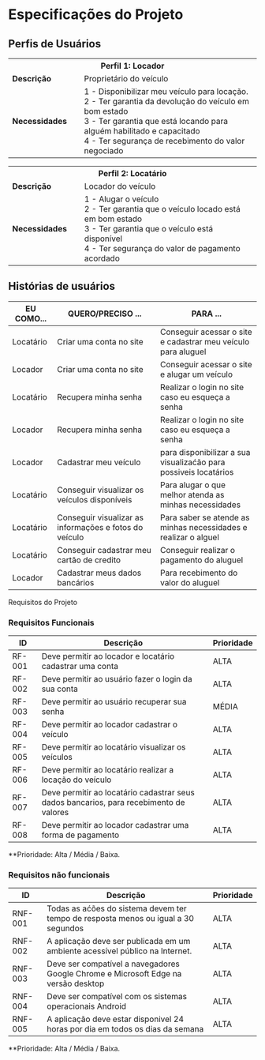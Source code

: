 # Especificações do Projeto


## Perfis de Usuários

<table>
<tbody>
<tr>
<th colspan="2">Perfil 1: Locador </th>
</tr>
<tr>
<td width="150px"><b>Descrição</b></td>
<td width="600px">
Proprietário do veículo 
</td>
</tr>
<tr>
<td><b>Necessidades</b></td>
<td>
1 - Disponibilizar meu veículo para locação.<br>
2 - Ter garantia da devolução do veículo em bom estado<br>
3 - Ter garantia que está locando para alguém habilitado e capacitado<br>
4 - Ter segurança de recebimento do valor negociado
</td>
</tr>
</tbody>
</table>

<table>
<tbody>
<tr>
<th colspan="2">Perfil 2: Locatário </th>
</tr>
<tr>
<td width="150px"><b>Descrição</b></td>
<td width="600px">
Locador do veículo
</td>
</tr>
<tr>
<td><b>Necessidades</b></td>
<td>
1 - Alugar o veículo<br>
2 - Ter garantia que o veículo locado está em bom estado<br>
3 - Ter garantia que o veículo está disponível<br>
4 - Ter segurança do valor de pagamento acordado
</td>
</tr>
</tbody>
</table>

## Histórias de usuários

|EU COMO...| QUERO/PRECISO ...|PARA ...|
|--------------------|------------------------------------|----------------------------------------|
| Locatário | Criar uma conta no site | Conseguir acessar o site e cadastrar meu veículo para aluguel |
| Locador | Criar uma conta no site | Conseguir acessar o site e alugar um veículo |
| Locatário | Recupera minha senha | Realizar o login no site caso eu esqueça a senha |
| Locador | Recupera minha senha | Realizar o login no site caso eu esqueça a senha |
| Locador | Cadastrar meu veículo | para disponibilizar a sua visualizaćão para possiveis locatários |
| Locatário | Conseguir visualizar os veículos disponíveis | Para alugar o que melhor atenda as minhas necessidades | 
| Locatário | Conseguir visualizar as informações e fotos do veículo | Para saber se atende as minhas necessidades e realizar o alguel | 
| Locatário | Conseguir cadastrar meu cartão de credito | Conseguir realizar o pagamento do aluguel |
| Locador | Cadastrar meus dados bancários | Para recebimento do valor do aluguel | 

Requisitos do Projeto

### Requisitos Funcionais

|ID    | Descrição   | Prioridade |
|------|-----------------------------------------|----|
|RF-001| Deve permitir ao locador e locatário  cadastrar uma conta | ALTA | 
|RF-002| Deve permitir ao usuário fazer o login da sua conta | ALTA |
|RF-003| Deve permitir ao usuário recuperar sua senha | MÉDIA |
|RF-004| Deve permitir ao locador cadastrar o veículo | ALTA | 
|RF-005| Deve permitir ao locatário visualizar os veículos | ALTA |
|RF-006| Deve permitir ao locatário realizar a locação do veículo | ALTA | 
|RF-007| Deve permitir ao locatário cadastrar seus dados bancarios, para recebimento de valores   | ALTA | 
|RF-008| Deve permitir ao locador cadastrar uma forma de pagamento | ALTA | 

 **Prioridade: Alta / Média / Baixa. 

### Requisitos não funcionais

|ID    | Descrição   | Prioridade |
|------|-----------------------------------------|----|
|RNF-001| Todas as aćões do sistema devem ter tempo de resposta menos ou igual a 30 segundos  | ALTA | 
|RNF-002| A aplicação deve ser publicada em um ambiente acessível público na Internet. | ALTA |
|RNF-003| Deve ser compatível a  navegadores Google Chrome e Microsoft Edge na versão desktop   | ALTA |
|RNF-004| Deve ser compatível com os sistemas operacionais Android  | ALTA |
|RNF-005| A aplicação deve estar disponivel 24 horas por dia em todos os dias da semana | ALTA |

**Prioridade: Alta / Média / Baixa. 
